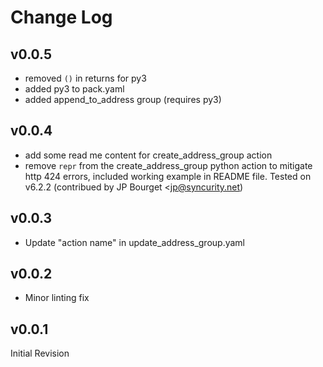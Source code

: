 # Change Log

## v0.0.5

- removed `()` in returns for py3
- added py3 to pack.yaml
- added append_to_address group (requires py3)

## v0.0.4

- add some read me content for create_address_group action
- remove `repr` from the create_address_group python action to mitigate http 424 errors, included
 working example in README file. Tested on v6.2.2 (contribued by JP Bourget <jp@syncurity.net)

## v0.0.3

- Update "action name" in update_address_group.yaml

## v0.0.2

- Minor linting fix

## v0.0.1

Initial Revision
